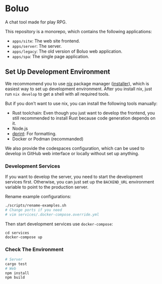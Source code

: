# Boluo

A chat tool made for play RPG.

This repository is a monorepo, which contains the following applications:

- `apps/site`: The web site frontend.
- `apps/server`: The server.
- `apps/legacy`: The old version of Boluo web application.
- `apps/spa`: The single page application.

## Set Up Development Environment

We recommomend you to use [nix](https://nixos.org/) package manager ([installer](https://github.com/DeterminateSystems/nix-installer)), which is easiest way to set up development environment. After you install nix, just run `nix develop` to get a shell with all required tools.

But if you don't want to use nix, you can install the following tools manually:

- Rust toolchain: Even though you just want to develop the frontend, you still recommended to install Rust because code generation depends on it.
- Node.js
- [dprint](https://dprint.dev/): For formatting.
- Docker or Podman (recommanded)

We also provide the codespaces configuration, which can be used to develop in GitHub web interface or locally without set up anything.

### Development Services

If you want to develop the server, you need to start the development services first. Otherwise, you can just set up the `BACKEND_URL` environment variable to point to the production server.

Rename example configurations:

```bash
./scripts/rename-examples.sh
# Change ports if you need
# vim services/.docker-compose.override.yml
```

Then start development services use `docker-compose`:

```base
cd services
docker-compose up
```

### Check The Environment

```bash
# Server
cargo test
# Web
npm install
npm build
```
